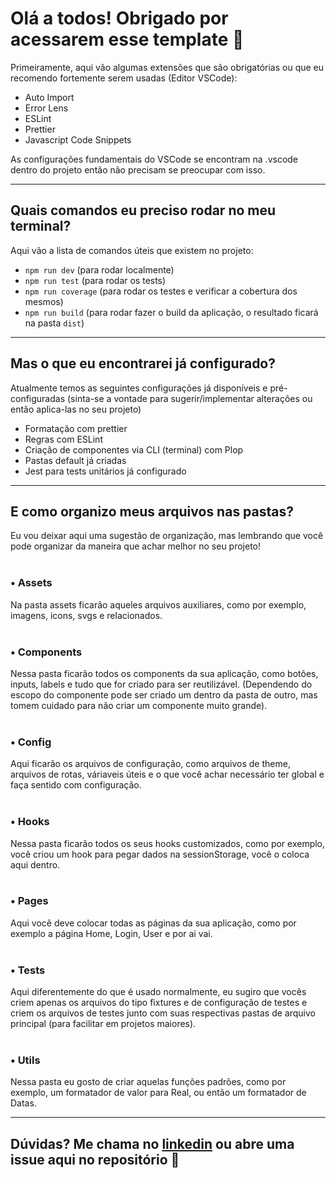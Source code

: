 <h1>Olá a todos! Obrigado por acessarem esse template 🤘</h1>

Primeiramente, aqui vão algumas extensões que são obrigatórias ou que eu recomendo fortemente serem usadas (Editor VSCode):
- Auto Import
- Error Lens
- ESLint
- Prettier
- Javascript Code Snippets

As configurações fundamentais do VSCode se encontram na .vscode dentro do projeto então não precisam se preocupar com isso.
<hr>
<h2>Quais comandos eu preciso rodar no meu terminal?</h2>
Aqui vão a lista de comandos úteis que existem no projeto:

- `npm run dev` (para rodar localmente)
- `npm run test` (para rodar os tests)
- `npm run coverage` (para rodar os testes e verificar a cobertura dos mesmos)
- `npm run build` (para rodar fazer o build da aplicação, o resultado ficará na pasta `dist`)

<hr>
<h2>Mas o que eu encontrarei já configurado?</h2>

Atualmente temos as seguintes configurações já disponíveis e pré-configuradas (sinta-se a vontade para sugerir/implementar alterações ou então aplica-las no seu projeto)
- Formatação com prettier
- Regras com ESLint
- Criação de componentes via CLI (terminal) com Plop
- Pastas default já criadas
- Jest para tests unitários já configurado

<hr>
<h2>E como organizo meus arquivos nas pastas?</h2>
Eu vou deixar aqui uma sugestão de organização, mas lembrando que você pode organizar da maneira que achar melhor no seu projeto!
<br><br>
<h3>• Assets</h3>
Na pasta assets ficarão aqueles arquivos auxiliares, como por exemplo, imagens, icons, svgs e relacionados.
<br><br>
<h3>• Components</h3>
Nessa pasta ficarão todos os components da sua aplicação, como botões, inputs, labels e tudo que for criado para ser reutilizável. (Dependendo do escopo do componente pode ser criado um dentro da pasta de outro, mas tomem cuidado para não criar um componente muito grande).
<br><br>
<h3>• Config</h3>
Aqui ficarão os arquivos de configuração, como arquivos de theme, arquivos de rotas, váriaveis úteis e o que você achar necessário ter global e faça sentido com configuração.
<br><br>
<h3>• Hooks</h3>
Nessa pasta ficarão todos os seus hooks customizados, como por exemplo, você criou um hook para pegar dados na sessionStorage, você o coloca aqui dentro.
<br><br>
<h3>• Pages</h3>
Aqui você deve colocar todas as páginas da sua aplicação, como por exemplo a página Home, Login, User e por ai vai.
<br><br>
<h3>• Tests</h3>
Aqui diferentemente do que é usado normalmente, eu sugiro que vocês criem apenas os arquivos do tipo fixtures e de configuração de testes e criem os arquivos de testes junto com suas respectivas pastas de arquivo principal (para facilitar em projetos maiores).
<br><br>
<h3>• Utils</h3>
Nessa pasta eu gosto de criar aquelas funções padrões, como por exemplo, um formatador de valor para Real, ou então um formatador de Datas.
<hr>
<h2>Dúvidas? Me chama no <a href="https://www.linkedin.com/in/amon-ra-cardoso-51231020b/">linkedin</a> ou abre uma issue aqui no repositório 🚀</h2>